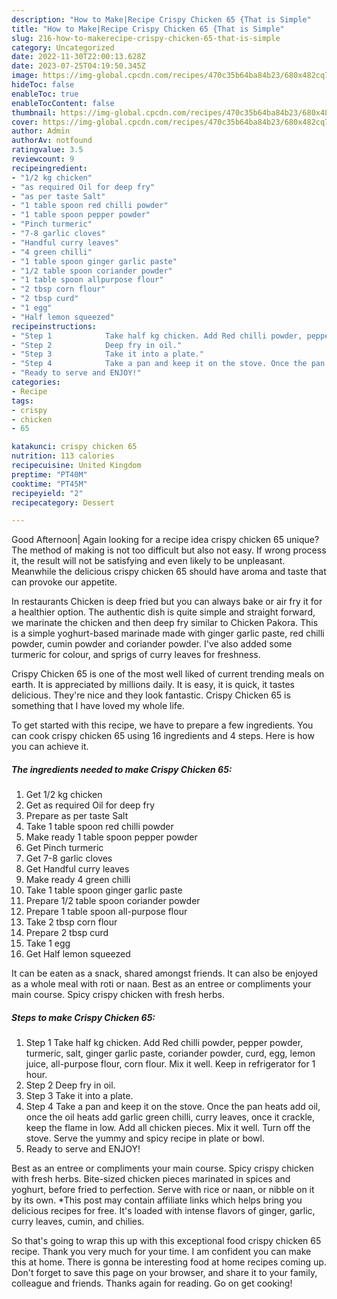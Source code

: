 ```yaml
---
description: "How to Make|Recipe Crispy Chicken 65 {That is Simple"
title: "How to Make|Recipe Crispy Chicken 65 {That is Simple"
slug: 216-how-to-makerecipe-crispy-chicken-65-that-is-simple
category: Uncategorized
date: 2022-11-30T22:00:13.628Z
date: 2023-07-25T04:19:50.345Z
image: https://img-global.cpcdn.com/recipes/470c35b64ba84b23/680x482cq70/crispy-chicken-65-recipe-main-photo.jpg
hideToc: false
enableToc: true
enableTocContent: false
thumbnail: https://img-global.cpcdn.com/recipes/470c35b64ba84b23/680x482cq70/crispy-chicken-65-recipe-main-photo.jpg
cover: https://img-global.cpcdn.com/recipes/470c35b64ba84b23/680x482cq70/crispy-chicken-65-recipe-main-photo.jpg
author: Admin
authorAv: notfound
ratingvalue: 3.5
reviewcount: 9
recipeingredient:
- "1/2 kg chicken"
- "as required Oil for deep fry"
- "as per taste Salt"
- "1 table spoon red chilli powder"
- "1 table spoon pepper powder"
- "Pinch turmeric"
- "7-8 garlic cloves"
- "Handful curry leaves"
- "4 green chilli"
- "1 table spoon ginger garlic paste"
- "1/2 table spoon coriander powder"
- "1 table spoon allpurpose flour"
- "2 tbsp corn flour"
- "2 tbsp curd"
- "1 egg"
- "Half lemon squeezed"
recipeinstructions:
- "Step 1            Take half kg chicken. Add Red chilli powder, pepper powder, turmeric, salt, ginger garlic paste, coriander powder, curd, egg, lemon juice, all-purpose flour, corn flour. Mix it well. Keep in refrigerator for 1 hour."
- "Step 2            Deep fry in oil."
- "Step 3            Take it into a plate."
- "Step 4            Take a pan and keep it on the stove. Once the pan heats add oil, once the oil heats add garlic green chilli, curry leaves, once it crackle, keep the flame in low. Add all chicken pieces. Mix it well. Turn off the stove. Serve the yummy and spicy recipe in plate or bowl."
- "Ready to serve and ENJOY!"
categories:
- Recipe
tags:
- crispy
- chicken
- 65

katakunci: crispy chicken 65 
nutrition: 113 calories
recipecuisine: United Kingdom
preptime: "PT40M"
cooktime: "PT45M"
recipeyield: "2"
recipecategory: Dessert

---
```



Good Afternoon| Again looking for a recipe idea crispy chicken 65 unique? The method of making is not too difficult but also not easy. If wrong process it, the result will not be satisfying and even likely to be unpleasant. Meanwhile the delicious crispy chicken 65 should have aroma and taste that can provoke our appetite.





In restaurants Chicken is deep fried but you can always bake or air fry it for a healthier option. The authentic dish is quite simple and straight forward, we marinate the chicken and then deep fry similar to Chicken Pakora. This is a simple yoghurt-based marinade made with ginger garlic paste, red chilli powder, cumin powder and coriander powder. I&#39;ve also added some turmeric for colour, and sprigs of curry leaves for freshness.

Crispy Chicken 65 is one of the most well liked of current trending meals on earth. It is appreciated by millions daily. It is easy, it is quick, it tastes delicious. They're nice and they look fantastic. Crispy Chicken 65 is something that I have loved my whole life.


To get started with this recipe, we have to prepare a few ingredients. You can cook crispy chicken 65 using 16 ingredients and 4 steps. Here is how you can achieve it.

<!--inarticleads1-->

##### The ingredients needed to make Crispy Chicken 65:

1. Get 1/2 kg chicken
1. Get as required Oil for deep fry
1. Prepare as per taste Salt
1. Take 1 table spoon red chilli powder
1. Make ready 1 table spoon pepper powder
1. Get Pinch turmeric
1. Get 7-8 garlic cloves
1. Get Handful curry leaves
1. Make ready 4 green chilli
1. Take 1 table spoon ginger garlic paste
1. Prepare 1/2 table spoon coriander powder
1. Prepare 1 table spoon all-purpose flour
1. Take 2 tbsp corn flour
1. Prepare 2 tbsp curd
1. Take 1 egg
1. Get Half lemon squeezed


It can be eaten as a snack, shared amongst friends. It can also be enjoyed as a whole meal with roti or naan. Best as an entree or compliments your main course. Spicy crispy chicken with fresh herbs. 

<!--inarticleads2-->

##### Steps to make Crispy Chicken 65:

1. Step 1            Take half kg chicken. Add Red chilli powder, pepper powder, turmeric, salt, ginger garlic paste, coriander powder, curd, egg, lemon juice, all-purpose flour, corn flour. Mix it well. Keep in refrigerator for 1 hour.
1. Step 2            Deep fry in oil.
1. Step 3            Take it into a plate.
1. Step 4            Take a pan and keep it on the stove. Once the pan heats add oil, once the oil heats add garlic green chilli, curry leaves, once it crackle, keep the flame in low. Add all chicken pieces. Mix it well. Turn off the stove. Serve the yummy and spicy recipe in plate or bowl.
1. Ready to serve and ENJOY!

Best as an entree or compliments your main course. Spicy crispy chicken with fresh herbs. Bite-sized chicken pieces marinated in spices and yoghurt, before fried to perfection. Serve with rice or naan, or nibble on it by its own. *This post may contain affiliate links which helps bring you delicious recipes for free. It&#39;s loaded with intense flavors of ginger, garlic, curry leaves, cumin, and chilies. 

So that's going to wrap this up with this exceptional food crispy chicken 65 recipe. Thank you very much for your time. I am confident you can make this at home. There is gonna be interesting food at home recipes coming up. Don't forget to save this page on your browser, and share it to your family, colleague and friends. Thanks again for reading. Go on get cooking!
